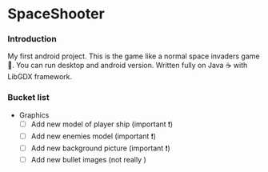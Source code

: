 # SpaceShooter

### Introduction
My first android project. This is the game like a normal space invaders game :space_invader:. You can run desktop and android version. Written fully on Java :coffee: with LibGDX framework.

### Bucket list
- Graphics 
  - [ ] Add new model of player ship (important :heavy_exclamation_mark:) 
  - [ ] Add new enemies model (important :heavy_exclamation_mark:)
  - [ ] Add new background picture (important :heavy_exclamation_mark:)
  - [ ] Add new bullet images (not really )
